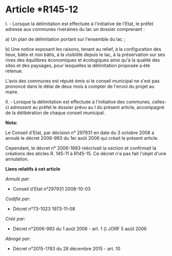 # Article *R145-12

I. - Lorsque la délimitation est effectuée à l'initiative de l'Etat, le préfet adresse aux communes riveraines du lac un
dossier comprenant :

a) Un plan de délimitation portant sur l'ensemble du lac ;

b) Une notice exposant les raisons, tenant au relief, à la configuration des lieux, bâtis et non bâtis, à la visibilité
depuis le lac, à la préservation sur ses rives des équilibres économiques et écologiques ainsi qu'à la qualité des sites et
des paysages, pour lesquelles la délimitation proposée a été retenue.

L'avis des communes est réputé émis si le conseil municipal ne s'est pas prononcé dans le délai de deux mois à compter de
l'envoi du projet au maire.

II. - Lorsque la délimitation est effectuée à l'initiative des communes, celles-ci adressent au préfet le dossier prévu au I
du présent article, accompagné de la délibération de chaque conseil municipal.

**Nota:**

Le Conseil d'Etat, par décision n° 297931 en date du 3 octobre 2008 a annulé le décret 2006-993 du 1er août 2006 qui créait
le présent article.

Cependant, le décret n° 2006-1683 réécrivait la section  et confirmait la créations des aticles R. 145-11 à R145-15. Ce
décret n'a pas fait l'objet d'une annulation.

**Liens relatifs à cet article**

_Annulé par_:

  - Conseil d'Etat n°297931 2008-10-03

_Codifié par_:

  - Décret n°73-1023 1973-11-08

_Créé par_:

  - Décret n°2006-993 du 1 août 2006 - art. 1 () JORF 5 août 2006

_Abrogé par_:

  - Décret n°2015-1783 du 28 décembre 2015 - art. 10

